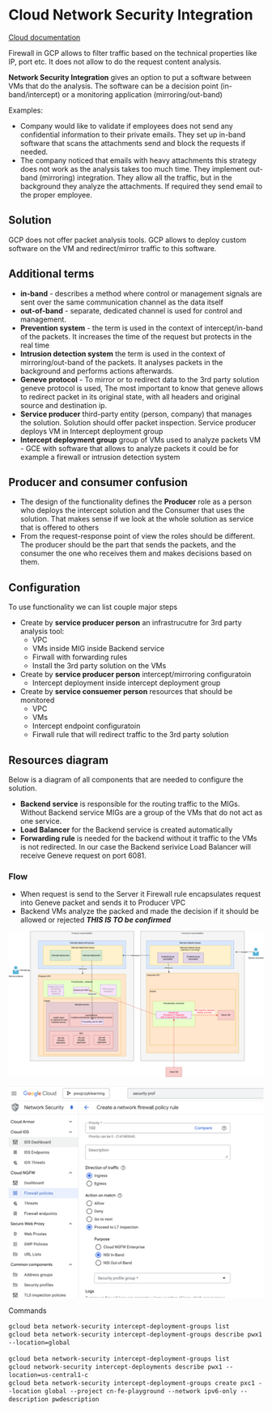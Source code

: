 # Cloud Network Security Integration

[Cloud documentation](https://cloud.google.com/network-security-integration/docs/nsi-overview)

Firewall in GCP allows to filter traffic based on the technical properties like IP, port etc. It does not allow to do the request content analysis.


**Network Security Integration**  gives an option to put a software between VMs that do the analysis. The software can be a decision point (in-band/intercept) or a monitoring application (mirroring/out-band)


Examples:

- Company would like to validate if employees does not send any confidential information to their private emails. They set up in-band software that scans the attachments send and block the requests if needed.
- The company noticed that emails with heavy attachments this strategy does not work as the analysis takes too much time. They implement out-band (mirroring) integration. They allow all the traffic, but in the background they analyze the attachments. If required they send email to the proper employee.


## Solution
GCP does not offer packet analysis tools. GCP allows to deploy custom software on the VM and redirect/mirror traffic to this software.

## Additional terms

- **in-band** - describes a method where control or management signals are sent over the same communication channel as the data itself
-  **out-of-band** - separate, dedicated channel is used for control and management.
- **Prevention system** - the term is used in the context of intercept/in-band of the packets. It increases the time of the request but protects in the real time
- **Intrusion detection system** the term is used in the context of mirroring/out-band of the packets. It analyses packets in the background and performs actions afterwards.
- **Geneve protocol** - To mirror or to redirect data to the 3rd party solution geneve protocol is used, The most important to know that geneve allows to redirect packet in its original state, with all headers and original source and destination ip.
- **Service producer** third-party entity (person, company) that manages the solution. Solution should offer packet inspection. Service producer deploys VM in Intercept deployment group
- **Intercept deployment group** group of VMs used to analyze packets
VM - GCE with software that allows to analyze packets it could be for example a firewall or intrusion detection system



## Producer and consumer confusion

- The design of the functionality defines the **Producer** role as a person who deploys the intercept solution and the Consumer that uses the solution. That makes sense if we look at the whole solution as service that is offered to others
- From the request-response point of view the roles should be different. The producer should be the part that sends the packets, and the consumer the one who receives them and makes decisions based on them.



## Configuration
To use functionality we can list couple major steps
- Create by **service producer person** an infrastrucutre for 3rd party analysis tool: 
   - VPC
   - VMs inside MIG inside Backend service 
   - Firwall with forwarding rules
   - Install the 3rd party solution on the VMs
- Create by **service producer person** intercept/mirroring configuratoin
   - Intercept deployment inside intercept deployment group
- Create by **service consuemer person** resources that should be monitored
   - VPC 
   - VMs
   - Intercept endpoint configuratoin
   - Firwall rule that will redirect traffic to the 3rd party solution

## Resources diagram

Below is a diagram of all components that are needed to configure the solution.

- **Backend service**  is responsible for the routing traffic to the MIGs. Without Backend service MIGs are a group of the VMs that do not act as one service.
- **Load Balancer** for the Backend service is created automatically
- **Forwarding rule** is needed for the backend without it traffic to the VMs is not redirected. In our case the Backend serivice Load Balancer will receive Geneve request on port 6081.

### Flow

- When request is send to the Server it Firewall rule encapsulates request into Geneve packet and sends it to Producer VPC
- Backend VMs analyze the packed and made the decision if it should be allowed or rejected ***THIS IS TO be confirmed***


![intercept-diagram.png](./images/intercept-diagram.png)



![Firewall policy rule](./images/firewall-policy-rule.png)


Commands

```
gcloud beta network-security intercept-deployment-groups list
gcloud beta network-security intercept-deployment-groups describe pwx1 --location=global

gcloud beta network-security intercept-deployment-groups list
gcloud network-security intercept-deployments describe pwx1 --location=us-central1-c
gcloud beta network-security intercept-deployment-groups create pxc1 --location global --project cn-fe-playground --network ipv6-only --description pwdescription
```


